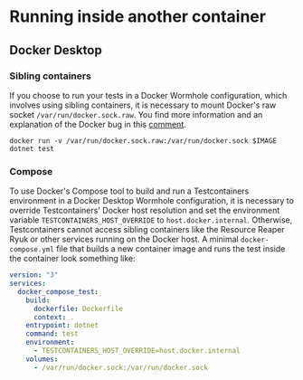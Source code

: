 # Running inside another container

## Docker Desktop

### Sibling containers

If you choose to run your tests in a Docker Wormhole configuration, which involves using sibling containers, it is necessary to mount Docker's raw socket `/var/run/docker.sock.raw`. You find more information and an explanation of the Docker bug in this [comment](https://github.com/docker/for-mac/issues/5588#issuecomment-934600089).

```console
docker run -v /var/run/docker.sock.raw:/var/run/docker.sock $IMAGE dotnet test
```

### Compose

To use Docker's Compose tool to build and run a Testcontainers environment in a Docker Desktop Wormhole configuration,
it is necessary to override Testcontainers' Docker host resolution and set the environment variable `TESTCONTAINERS_HOST_OVERRIDE` to `host.docker.internal`.
Otherwise, Testcontainers cannot access sibling containers like the Resource Reaper Ryuk or other services running on the Docker host.
A minimal `docker-compose.yml` file that builds a new container image and runs the test inside the container look something like:

```yaml
version: "3"
services:
  docker_compose_test:
    build:
      dockerfile: Dockerfile
      context: .
    entrypoint: dotnet
    command: test
    environment:
      - TESTCONTAINERS_HOST_OVERRIDE=host.docker.internal
    volumes:
      - /var/run/docker.sock:/var/run/docker.sock
```
